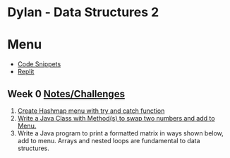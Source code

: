 # Dylan - Data Structures 2

# Menu 
- [Code Snippets](CodeSnippets.md)
- [Replit](Replit.html)
## Week 0 [Notes/Challenges](https://github.com/nighthawkcoders/nighthawk_csa/wiki/Tri-3:-Tech-Talk-0---Data-Structures)
1. [Create Hashmap menu with try and catch function](https://github.com/dylanroman/DataStruc2/blob/master/src/main.java)
2. [Write a Java Class with Method(s) to swap two numbers and add to Menu.](https://github.com/dylanroman/DataStruc2/blob/master/src/swapper.java) 
3. Write a Java program to print a formatted matrix in ways shown below, add to menu. Arrays and nested loops are fundamental to data structures.